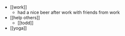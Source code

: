 - [[work]]
  - had a nice beer after work with friends from work
- [[help others]]
  - [[todd]]
- [[yoga]]
